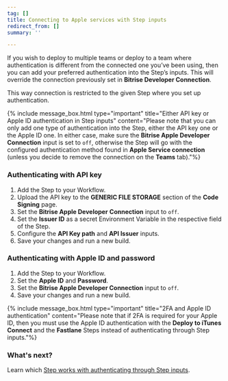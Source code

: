 ```yaml
---
tag: []
title: Connecting to Apple services with Step inputs
redirect_from: []
summary: ''

---
```

If you wish to deploy to multiple teams or deploy to a team where authentication is different from the connected one you’ve been using, then you can add your preferred authentication into the Step’s inputs. This will override the connection previously set in **Bitrise Developer Connection**.

This way connection is restricted to the given Step where you set up authentication.

{% include message_box.html type="important" title="Either API key or Apple ID authentication in Step inputs" content="Please note that you can only add one type of authentication into the Step, either the API key one or the Apple ID one. In either case, make sure the **Bitrise Apple Developer Connection** input is set to `off`, otherwise the Step will go with the configured authentication method found in **Apple Service connection** (unless you decide to remove the connection on the **Teams** tab)."%}

### Authenticating with API key

1. Add the Step to your Workflow.
2. Upload the API key to the **GENERIC FILE STORAGE** section of the **Code Signing** page.
3. Set the **Bitrise Apple Developer** **Connection** input to `off`.
4. Set the **Issuer ID** as a secret Environment Variable in the respective field of the Step.
5. Configure the **API Key path** and **API Issuer** inputs.
6. Save your changes and run a new build.

### Authenticating with Apple ID and password

1. Add the Step to your Workflow.
2. Set the **Apple ID** and **Password**.
3. Set the **Bitrise Apple Developer Connection** input to `off`.
4. Save your changes and run a new build.

{% include message_box.html type="important" title="2FA and Apple ID authentication" content="Please note that if 2FA is required for your Apple ID, then you must use the Apple ID authentication with the **Deploy to iTunes Connect** and the **Fastlane** Steps instead of authenticating through Step inputs."%}

### What's next?

Learn which [Step works with authenticating through Step inputs](/getting-started/connecting-to-services/bitrise-steps-and-their-authentication-methods/).